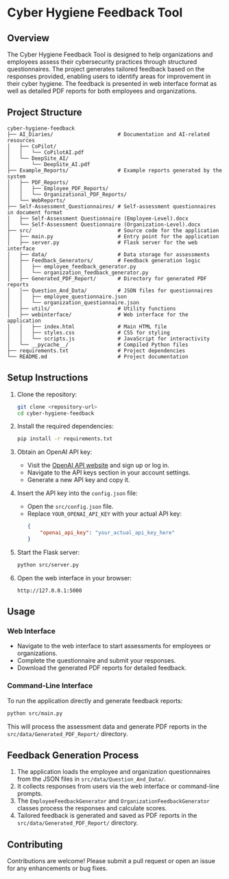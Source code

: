 # Cyber Hygiene Feedback Tool

## Overview
The Cyber Hygiene Feedback Tool is designed to help organizations and employees assess their cybersecurity practices through structured questionnaires. The project generates tailored feedback based on the responses provided, enabling users to identify areas for improvement in their cyber hygiene. The feedback is presented in web interface format as well as detailed PDF reports for both employees and organizations.

## Project Structure
```
cyber-hygiene-feedback
├── AI_Diaries/                     # Documentation and AI-related resources
│   ├── CoPilot/
│   │   └── CoPilotAI.pdf
│   └── DeepSite_AI/
│       └── DeepSite_AI.pdf
├── Example_Reports/                # Example reports generated by the system
│   ├── PDF_Reports/
│   │   ├── Employee_PDF_Reports/
│   │   └── Organizational_PDF_Reports/
│   └── WebReports/
├── Self-Assessment_Questionnaires/ # Self-assessment questionnaires in document format
│   ├── Self-Assessment Questionnaire (Employee-Level).docx
│   └── Self-Assessment Questionnaire (Organization-Level).docx
├── src/                            # Source code for the application
│   ├── main.py                     # Entry point for the application
│   ├── server.py                   # Flask server for the web interface
│   ├── data/                       # Data storage for assessments
│   ├── Feedback_Generators/        # Feedback generation logic
│   │   ├── employee_feedback_generator.py
│   │   └── organization_feedback_generator.py
│   ├── Generated_PDF_Report/       # Directory for generated PDF reports
│   │── Question_And_Data/          # JSON files for questionnaires
│   │   ├── employee_questionnaire.json
│   │   └── organization_questionnaire.json
│   ├── utils/                      # Utility functions
│   ├── webinterface/               # Web interface for the application
│   │   ├── index.html              # Main HTML file
│   │   ├── styles.css              # CSS for styling
│   │   └── scripts.js              # JavaScript for interactivity
│   └── __pycache__/                # Compiled Python files
├── requirements.txt                # Project dependencies
└── README.md                       # Project documentation
```

## Setup Instructions
1. Clone the repository:
   ```bash
   git clone <repository-url>
   cd cyber-hygiene-feedback
   ```

2. Install the required dependencies:
   ```bash
   pip install -r requirements.txt
   ```

3. Obtain an OpenAI API key:
   - Visit the [OpenAI API website](https://platform.openai.com/signup/) and sign up or log in.
   - Navigate to the API keys section in your account settings.
   - Generate a new API key and copy it.

4. Insert the API key into the `config.json` file:
   - Open the `src/config.json` file.
   - Replace `YOUR_OPENAI_API_KEY` with your actual API key:
     ```json
     {
         "openai_api_key": "your_actual_api_key_here"
     }
     ```

5. Start the Flask server:
   ```bash
   python src/server.py
   ```

6. Open the web interface in your browser:
   ```
   http://127.0.0.1:5000
   ```

## Usage
### Web Interface
- Navigate to the web interface to start assessments for employees or organizations.
- Complete the questionnaire and submit your responses.
- Download the generated PDF reports for detailed feedback.

### Command-Line Interface
To run the application directly and generate feedback reports:
```bash
python src/main.py
```

This will process the assessment data and generate PDF reports in the `src/data/Generated_PDF_Report/` directory.

## Feedback Generation Process
1. The application loads the employee and organization questionnaires from the JSON files in `src/data/Question_And_Data/`.
2. It collects responses from users via the web interface or command-line prompts.
3. The `EmployeeFeedbackGenerator` and `OrganizationFeedbackGenerator` classes process the responses and calculate scores.
4. Tailored feedback is generated and saved as PDF reports in the `src/data/Generated_PDF_Report/` directory.

## Contributing
Contributions are welcome! Please submit a pull request or open an issue for any enhancements or bug fixes.